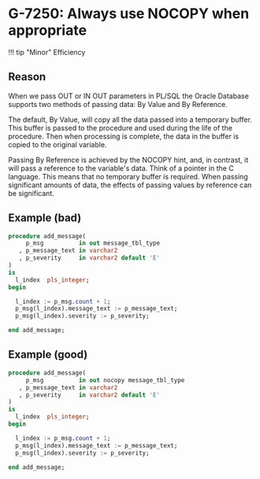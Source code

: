 # G-7250: Always use NOCOPY when appropriate

!!! tip "Minor"
    Efficiency

## Reason
When we pass OUT or IN OUT parameters in PL/SQL the Oracle Database supports two methods of passing data: By Value and By Reference.  

The default, By Value, will copy all the data passed into a temporary buffer. This buffer is passed to the procedure and used during the life of the procedure. Then when processing is complete, the data in the buffer is copied to the original variable.

Passing By Reference is achieved by the NOCOPY hint, and, in contrast, it will pass a reference to the variable's data. Think of a pointer in the C language. This means that no temporary buffer is required. When passing significant amounts of data, the effects of passing values by reference can be significant.

## Example (bad)

```sql
procedure add_message(
     p_msg          in out message_tbl_type
   , p_message_text in varchar2
   , p_severity     in varchar2 default 'E'
)
is
  l_index  pls_integer;
begin

  l_index := p_msg.count + 1;
  p_msg(l_index).message_text := p_message_text;
  p_msg(l_index).severity := p_severity;

end add_message;
```

## Example (good)

```sql hl_lines="2"
procedure add_message(
     p_msg          in out nocopy message_tbl_type
   , p_message_text in varchar2
   , p_severity     in varchar2 default 'E'
)
is
  l_index  pls_integer;
begin

  l_index := p_msg.count + 1;
  p_msg(l_index).message_text := p_message_text;
  p_msg(l_index).severity := p_severity;

end add_message;
```


